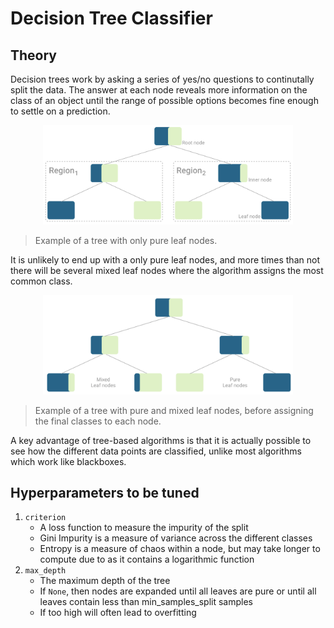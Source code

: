 # Decision Tree Classifier

## Theory

Decision trees work by asking a series of yes/no questions to continutally split the data. The answer at each node reveals more information on the class of an object until the range of possible options becomes fine enough to settle on a prediction.

<p align='center'>
  <img 
    width='400'
    src='images/pure-leaf-nodes.png'
  >
</p>

> Example of a tree with only pure leaf nodes.

It is unlikely to end up with a only pure leaf nodes, and more times than not there will be several mixed leaf nodes where the algorithm assigns the most common class.

<p align='center'>
  <img 
    width='400'
    src='images/mixed-leaf-nodes.png'
  >
</p>

> Example of a tree with pure and mixed leaf nodes, before assigning the final classes to each node.

A key advantage of tree-based algorithms is that it is actually possible to see how the different data points are classified, unlike most algorithms which work like blackboxes.

## Hyperparameters to be tuned

1. ```criterion```
    - A loss function to measure the impurity of the split
    - Gini Impurity is a measure of variance across the different classes
    - Entropy is a measure of chaos within a node, but may take longer to compute due to as it contains a logarithmic function
2. ```max_depth```
    - The maximum depth of the tree
    - If ```None```, then nodes are expanded until all leaves are pure or until all leaves contain less than min_samples_split samples
    - If too high will often lead to overfitting
